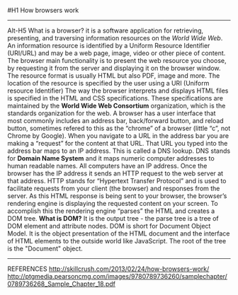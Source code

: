 #H1 How browsers work
**********
Alt-H5 What is a browser? 
it is a software application for retrieving, presenting, and traversing information resources on the *World Wide Web*. 
 An information resource is identified by a Uniform Resource Identifier (URI/URL) and may be a web page, image, video or other piece of content.
 The browser main functionality is to present the web resource you choose, by requesting it from the server and displaying it on the browser window. The resource format is usually HTML but also PDF, image and more. The location of the resource is specified by the user using a URI (Uniform resource Identifier)
 The way the browser interprets and displays HTML files is specified in the HTML and CSS specifications. These specifications are maintained by the **World Wide Web Consortium** organization, which is the standards organization for the web.
A browser has a user interface that most commonly includes an address bar, back/forward button, and reload button, sometimes refered to this as the “chrome”  of a browser (little “c”, not Chrome by Google). When you navigate to a URL in the address bar you are making a “request” for the content at that URL.
That URL you typed into the address bar maps to an IP address. This is called a DNS lookup. DNS stands for __Domain Name System__ and it maps numeric computer addresses to human readable names. All computers have an IP address. Once the browser has the IP address it sends an HTTP request to the web server at that address. HTTP stands for “Hypertext Transfer Protocol” and is used to facilitate requests from your client (the browser) and responses from the server. As this HTML response is being sent to your browser, the browser’s rendering engine is displaying the requested content on your screen. To accomplish this the rendering engine “parses” the HTML and creates a DOM tree.
__What is DOM?__ It is the output tree - the parse tree is a tree of DOM element and attribute nodes. DOM is short for Document Object Model. It is the object presentation of the HTML document and the interface of HTML elements to the outside world like JavaScript. The root of the tree is the "Document" object.
 

**********
REFERENCES
http://skillcrush.com/2013/02/24/how-browsers-work/
http://ptgmedia.pearsoncmg.com/images/9780789736260/samplechapter/0789736268_Sample_Chapter_18.pdf